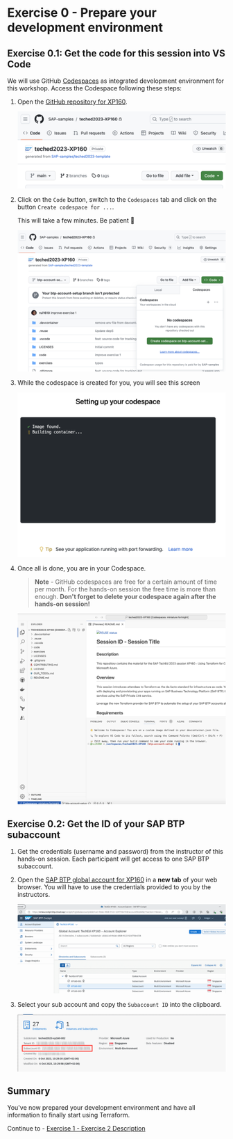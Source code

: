 # Exercise 0 - Prepare your development environment

## Exercise 0.1: Get the code for this session into VS Code

We will use GitHub [Codespaces](https://docs.github.com/codespaces/overview) as integrated development environment for this workshop. Access the Codespace following these steps:

1. Open the [GitHub repository for XP160](https://github.com/SAP-samples/teched2023-XP160).

    ![Screenshot of GitHub repository XP160](/exercises/exercise0/images/00_01_01.png)

2. Click on the `Code` button, switch to the `Codespaces` tab and click on the button `Create codespace for ...`.

    This will take a few minutes. Be patient 🙂

    ![Screenshot of navigation to Codespace creation in the repository XP160](/exercises/exercise0/images/00_01_02.png)

3. While the codespace is created for you, you will see this screen

    ![Screenshot of setup screen for codespace](/exercises/exercise0/images/00_01_03.png)

4. Once all is done, you are in your Codespace.

    > **Note** - GitHub codespaces are free for a certain amount of time per month. For the hands-on session the free time is more than enough. **Don't forget to delete your codespace again after the hands-on session!**

    ![Screenshot of GitHub Codespace view on the respository XP160](/exercises/exercise0/images/00_01_04.png)


## Exercise 0.2: Get the ID of your SAP BTP subaccount

1. Get the credentials (username and password) from the instructor of this hands-on session. Each participant will get access to one SAP BTP subaccount.

2. Open the [SAP BTP global account for XP160](https://emea.cockpit.btp.cloud.sap/cockpit/#/globalaccount/a0ab1ce3-9dab-48b8-9122-524f7fde1f28/) in a **new tab** of your web browser. You will have to use the credentials provided to you by the instructors.

    ![Screenshot of list of subaccounts](/exercises/exercise0/images/00_02_01.png)

3. Select your sub account and copy the `Subaccount ID` into the clipboard.

   ![Screenshot of SAP BTP Subaccount overview](/exercises/exercise0/images/00_02_02.png)


## Summary

You've now prepared your development environment and have all information to finally start using Terraform.  

Continue to - [Exercise 1 - Exercise 2 Description](../exercise1/README.md)
